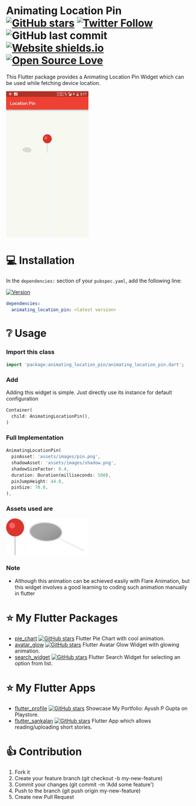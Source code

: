 # Animating Location Pin [![GitHub stars](https://img.shields.io/github/stars/apgapg/animating_location_pin.svg?style=social)](https://github.com/apgapg/animating_location_pin) [![Twitter Follow](https://img.shields.io/twitter/url/https/@ayushpgupta.svg?style=social)](https://twitter.com/ayushpgupta) ![GitHub last commit](https://img.shields.io/github/last-commit/apgapg/animating_location_pin.svg) [![Website shields.io](https://img.shields.io/website-up-down-green-red/http/shields.io.svg)](https://play.google.com/store/apps/details?id=com.coddu.flutterprofile)[![Open Source Love](https://badges.frapsoft.com/os/v2/open-source.svg?v=103)](https://github.com/apgapg/animating_location_pin)

This Flutter package provides a Animating Location Pin Widget which can be used while fetching device location.

<img src="https://raw.githubusercontent.com/apgapg/animating_location_pin/master/src/s.gif"  height = "400" alt="PieChart">

# 💻 Installation
In the `dependencies:` section of your `pubspec.yaml`, add the following line:

[![Version](https://img.shields.io/pub/v/animating_location_pin.svg)](https://pub.dartlang.org/packages/animating_location_pin)

```yaml
dependencies:
  animating_location_pin: <latest version>
```

# ❔ Usage

### Import this class

```dart
import 'package:animating_location_pin/animating_location_pin.dart';
```

### Add 
Adding this widget is simple. Just directly use its instance for default configuration
```dart
Container(
  child: AnimatingLocationPin(),
)
```
### Full Implementation
```dart
AnimatingLocationPin(
  pinAsset: 'assets/images/pin.png',
  shadowAsset: 'assets/images/shadow.png',
  shadowSizeFactor: 0.4,
  duration: Duration(milliseconds: 500),
  pinJumpHeight: 44.0,
  pinSize: 70.0,
),
```
### Assets used are
<img src="https://raw.githubusercontent.com/apgapg/animating_location_pin/master/src/pin.png" height="100"> 
<img src="https://raw.githubusercontent.com/apgapg/animating_location_pin/master/src/shadow.png" height="100">  

### Note
- Although this animation can be achieved easily with Flare Animation, but this widget involves a good learning to coding such animation manually in flutter 

# ⭐ My Flutter Packages
- [pie_chart](https://pub.dartlang.org/packages/pie_chart)  [![GitHub stars](https://img.shields.io/github/stars/apgapg/pie_chart.svg?style=social)](https://github.com/apgapg/pie_chart)  Flutter Pie Chart with cool animation.
- [avatar_glow](https://pub.dartlang.org/packages/avatar_glow)  [![GitHub stars](https://img.shields.io/github/stars/apgapg/avatar_glow.svg?style=social)](https://github.com/apgapg/avatar_glow)  Flutter Avatar Glow Widget with glowing animation.
- [search_widget](https://pub.dartlang.org/packages/search_widget)  [![GitHub stars](https://img.shields.io/github/stars/apgapg/search_widget.svg?style=social)](https://github.com/apgapg/search_widget)  Flutter Search Widget for selecting an option from list.

# ⭐ My Flutter Apps
- [flutter_profile](https://github.com/apgapg/flutter_profile)  [![GitHub stars](https://img.shields.io/github/stars/apgapg/flutter_profile.svg?style=social)](https://github.com/apgapg/flutter_profile)  Showcase My Portfolio: Ayush P Gupta on Playstore.
- [flutter_sankalan](https://github.com/apgapg/flutter_sankalan)  [![GitHub stars](https://img.shields.io/github/stars/apgapg/flutter_sankalan.svg?style=social)](https://github.com/apgapg/flutter_sankalan)  Flutter App which allows reading/uploading short stories.


# 👍 Contribution
1. Fork it
2. Create your feature branch (git checkout -b my-new-feature)
3. Commit your changes (git commit -m 'Add some feature')
4. Push to the branch (git push origin my-new-feature)
5. Create new Pull Request

